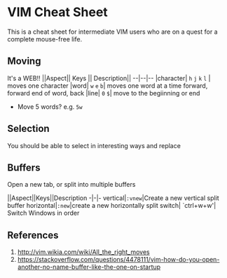 # VIM Cheat Sheet

This is a cheat sheet for intermediate VIM users who are on a quest for a complete mouse-free life.

## Moving
It's a WEB!!
||Aspect|| Keys || Description||
--|--|--
|character| `h` `j` `k` `l` | moves one character
|word| `w` `e` `b`| moves one word at a time forward, forward end of word, back
|line| `0` `$`| move to the begiinning or end
* Move 5 words? e.g. `5w`

## Selection
You should be able to select in interesting ways and replace

## Buffers
Open a new tab, or split into multiple buffers

||Aspect||Keys||Description
-|-|-
vertical|`:vnew`|Create a new vertical split buffer
horizontal|`:new`|create a new horizontally split 
switch| `ctrl+w+w'| Switch Windows in order

## References

1. http://vim.wikia.com/wiki/All_the_right_moves
2. https://stackoverflow.com/questions/4478111/vim-how-do-you-open-another-no-name-buffer-like-the-one-on-startup
